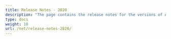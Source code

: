 ```yaml
---
title: Release Notes - 2020
description: "The page contains the release notes for the versions of Aspose.Tasks for .NET released in 2020."
type: docs
weight: 10
url: /net/release-notes-2020/
---
```

